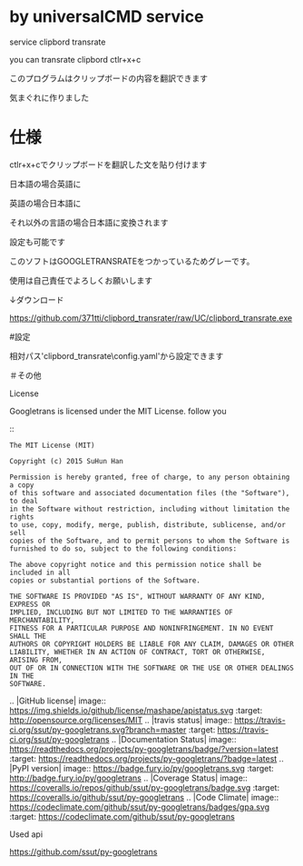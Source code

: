 # by universalCMD service

service clipbord transrate

you can transrate clipbord ctlr+x+c

このプログラムはクリップボードの内容を翻訳できます

気まぐれに作りました

# 仕様

ctlr+x+cでクリップボードを翻訳した文を貼り付けます

日本語の場合英語に

英語の場合日本語に

それ以外の言語の場合日本語に変換されます

設定も可能です

このソフトはGOOGLETRANSRATEをつかっているためグレーです。

使用は自己責任でよろしくお願いします

↓ダウンロード

https://github.com/371tti/clipbord_transrater/raw/UC/clipbord_transrate.exe

#設定

相対パス'clipbord_transrate\config.yaml'から設定できます

＃その他

License

Googletrans is licensed under the MIT License. follow you

::

    The MIT License (MIT)

    Copyright (c) 2015 SuHun Han

    Permission is hereby granted, free of charge, to any person obtaining a copy
    of this software and associated documentation files (the "Software"), to deal
    in the Software without restriction, including without limitation the rights
    to use, copy, modify, merge, publish, distribute, sublicense, and/or sell
    copies of the Software, and to permit persons to whom the Software is
    furnished to do so, subject to the following conditions:

    The above copyright notice and this permission notice shall be included in all
    copies or substantial portions of the Software.

    THE SOFTWARE IS PROVIDED "AS IS", WITHOUT WARRANTY OF ANY KIND, EXPRESS OR
    IMPLIED, INCLUDING BUT NOT LIMITED TO THE WARRANTIES OF MERCHANTABILITY,
    FITNESS FOR A PARTICULAR PURPOSE AND NONINFRINGEMENT. IN NO EVENT SHALL THE
    AUTHORS OR COPYRIGHT HOLDERS BE LIABLE FOR ANY CLAIM, DAMAGES OR OTHER
    LIABILITY, WHETHER IN AN ACTION OF CONTRACT, TORT OR OTHERWISE, ARISING FROM,
    OUT OF OR IN CONNECTION WITH THE SOFTWARE OR THE USE OR OTHER DEALINGS IN THE
    SOFTWARE.

.. |GitHub license| image:: https://img.shields.io/github/license/mashape/apistatus.svg
   :target: http://opensource.org/licenses/MIT
.. |travis status| image:: https://travis-ci.org/ssut/py-googletrans.svg?branch=master
   :target: https://travis-ci.org/ssut/py-googletrans
.. |Documentation Status| image:: https://readthedocs.org/projects/py-googletrans/badge/?version=latest
   :target: https://readthedocs.org/projects/py-googletrans/?badge=latest
.. |PyPI version| image:: https://badge.fury.io/py/googletrans.svg
   :target: http://badge.fury.io/py/googletrans
.. |Coverage Status| image:: https://coveralls.io/repos/github/ssut/py-googletrans/badge.svg
   :target: https://coveralls.io/github/ssut/py-googletrans
.. |Code Climate| image:: https://codeclimate.com/github/ssut/py-googletrans/badges/gpa.svg
   :target: https://codeclimate.com/github/ssut/py-googletrans

Used api

https://github.com/ssut/py-googletrans
